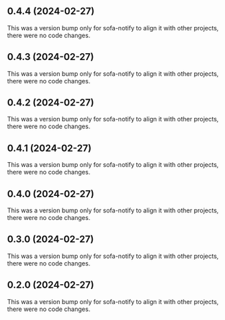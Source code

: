 ## 0.4.4 (2024-02-27)

This was a version bump only for sofa-notify to align it with other projects, there were no code changes.

## 0.4.3 (2024-02-27)

This was a version bump only for sofa-notify to align it with other projects, there were no code changes.

## 0.4.2 (2024-02-27)

This was a version bump only for sofa-notify to align it with other projects, there were no code changes.

## 0.4.1 (2024-02-27)

This was a version bump only for sofa-notify to align it with other projects, there were no code changes.

## 0.4.0 (2024-02-27)

This was a version bump only for sofa-notify to align it with other projects, there were no code changes.

## 0.3.0 (2024-02-27)

This was a version bump only for sofa-notify to align it with other projects, there were no code changes.

## 0.2.0 (2024-02-27)

This was a version bump only for sofa-notify to align it with other projects, there were no code changes.